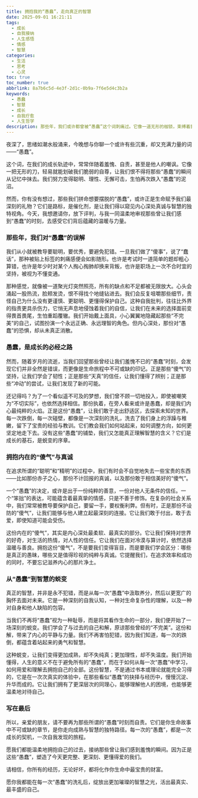 ```yaml
---
title: 拥抱我的“愚蠢”，走向真正的智慧
date: 2025-09-01 16:21:11
tags:
  - 成长
  - 自我接纳
  - 人生感悟
  - 情感
  - 智慧
categories:
  - 生活
  - 思考
  - 心灵
toc: true
toc_number: true
abbrlink: 8a7b6c5d-4e3f-2d1c-0b9a-7f6e5d4c3b2a
keywords:
  - 愚蠢
  - 智慧
  - 成长
  - 自我疗愈
  - 人生哲学
description: 那些年，我们或许都曾被“愚蠢”这个词刺痛过。它像一道无形的枷锁，束缚着我们对完美的追求。然而，当我们真正停下来，温柔地审视那些所谓的“愚蠢”时刻，或许会发现，它们并非全然是错误，而是生命旅程中不可或缺的印记，是通往内心深处智慧与真诚的必经之路。这篇文章，想与你一同，重新定义“愚蠢”，拥抱那些曾让我们羞愧的瞬间，从中汲取力量，走向更完整的自我。
---
```


夜深了，思绪如潮水般涌来，今晚想与你聊一个或许有些沉重，却又充满力量的词——“愚蠢”。

这个词，在我们的成长轨迹中，常常伴随着羞愧、自责，甚至是他人的嘲讽。它像一把无形的刀，轻易就能划破我们脆弱的自尊，让我们恨不得将那些“愚蠢”的瞬间从记忆中抹去。我们努力变得聪明、理性、无懈可击，生怕再次跌入“愚蠢”的泥沼。

然而，你有没有想过，那些我们拼命想要摆脱的“愚蠢”，或许正是生命赋予我们最深刻的礼物？它们是路标，是催化剂，是让我们得以窥见内心深处真诚与智慧的独特视角。今天，我想邀请你，放下评判，与我一同温柔地审视那些曾让我们感到“愚蠢”的时刻，去感受它们背后蕴藏的温暖与力量。

### 那些年，我们对“愚蠢”的误解

我们从小就被教导要聪明，要优秀，要避免犯错。一旦我们做了“傻事”，说了“蠢话”，那种被贴上标签的刺痛感便会如影随形。也许是考试时一道简单的题却粗心算错，也许是年少时对某个人掏心掏肺却换来背叛，也许是职场上一次不合时宜的坚持，被视为不懂变通。

那种感觉，就像被一道聚光灯突然照亮，所有的缺点和不足都被无限放大。心头会涌起一股热流，脸颊发烫，恨不得找个地缝钻进去。我们会反复咀嚼那些细节，责怪自己为什么没有更谨慎、更聪明、更懂得保护自己。这种自我批判，往往比外界的指责更具杀伤力，它悄无声息地侵蚀着我们的自信，让我们在未来的选择面前变得畏首畏尾，生怕重蹈覆辙。我们开始戴上面具，小心翼翼地隐藏起那些“不完美”的自己，试图扮演一个永远正确、永远理智的角色。但内心深处，那份对“愚蠢”的恐惧，却从未真正消散。

### 愚蠢，是成长的必经之路

然而，随着岁月的流逝，当我们回望那些曾经让我们羞愧不已的“愚蠢”时刻，会发现它们并非全然是错误，而更像是生命旅程中不可或缺的印记。正是那些“傻气”的坚持，让我们学会了韧性；正是那些“天真”的信任，让我们懂得了辨别；正是那些“冲动”的尝试，让我们发现了新的可能。

还记得吗？为了一个看似遥不可及的梦想，我们曾不顾一切地投入，即使被嘲笑为“不切实际”，也依然选择相信。那份执着，在旁人看来或许是愚蠢，却是我们内心最纯粹的火焰。正是这份“愚蠢”，让我们敢于走出舒适区，去探索未知的世界。每一次跌倒，每一次碰壁，都像是一次深刻的洗礼，洗去了我们身上的浮躁与稚嫩，留下了宝贵的经验与教训。它们教会我们如何站起来，如何调整方向，如何更坚定地走下去。没有这些“愚蠢”的铺垫，我们又怎能真正理解智慧的含义？它们是成长的基石，是蜕变的序章。

### 拥抱内在的“傻气”与真诚

在追求所谓的“聪明”和“精明”的过程中，我们有时会不自觉地失去一些宝贵的东西——比如那份赤子之心，那份不计回报的真诚，以及那份敢于相信美好的“傻气”。

一个“愚蠢”的决定，或许是出于一份纯粹的善意，一份对他人无条件的信任。一个“笨拙”的表达，可能蕴含着最真挚的情感，只是不善于修饰。在复杂的社会关系中，我们常常被教导要保护自己，要留一手，要权衡利弊。但有时，正是那份不设防的“傻气”，让我们能够与他人建立起最深刻的连接。它让我们敢于付出，敢于去爱，即使知道可能会受伤。

这份内在的“傻气”，其实是内心深处最柔软、最真实的部分。它让我们保持对世界的好奇，对生活的热情，对人性的信任。它让我们在面对冷漠与算计时，依然选择温暖与善良。拥抱这份“傻气”，不是要我们变得盲目，而是要我们学会区分：哪些是真正的愚昧，哪些又是值得珍视的纯粹与真诚。它提醒我们，在追求效率和成功的同时，不要忘记滋养内心的那片净土。

### 从“愚蠢”到智慧的蜕变

真正的智慧，并非是永不犯错，而是从每一次“愚蠢”中汲取养分，然后以更宽广的胸怀去面对未来。它是一种深刻的自我认知，一种对生命复杂性的理解，以及一种对自身和他人缺陷的包容。

当我们不再将“愚蠢”视为一种耻辱，而是将其看作生命的一部分，我们便开始了一场深刻的蜕变。我们学会了与过去的自己和解，原谅那些曾经的“不完美”。这份和解，带来了内心的平静与力量。我们不再害怕犯错，因为我们知道，每一次的跌倒，都蕴含着站起来的勇气和智慧。

这种蜕变，让我们变得更加成熟，却不失纯真；更加理性，却不失温度。我们开始懂得，人生的意义不在于避免所有的“愚蠢”，而在于如何从每一次“愚蠢”中学习，如何用爱和理解去拥抱自己的全部。这份智慧，不是通过书本或理论就能完全习得的，它是在一次次真实的体验中，在那些看似“愚蠢”的抉择与经历中，慢慢沉淀、升华而成的。它让我们拥有了更深层次的同理心，能够理解他人的困境，也能够更温柔地对待自己。

### 写在最后

所以，亲爱的朋友，请不要再为那些所谓的“愚蠢”时刻而自责。它们是你生命故事中不可或缺的章节，是你走向成熟与智慧的独特路径。每一次的“愚蠢”，都是一次成长的契机，一次自我发现的旅程。

愿我们都能温柔地拥抱自己的过去，接纳那些曾让我们感到羞愧的瞬间。因为正是这些“愚蠢”，塑造了今天更完整、更深刻、更懂得爱的我们。

请相信，你所有的经历，无论好坏，都将化作你生命中最宝贵的财富。

愿你我都能在每一次“愚蠢”的洗礼后，绽放出更加璀璨的智慧之光，活出最真实、最丰盛的自己。